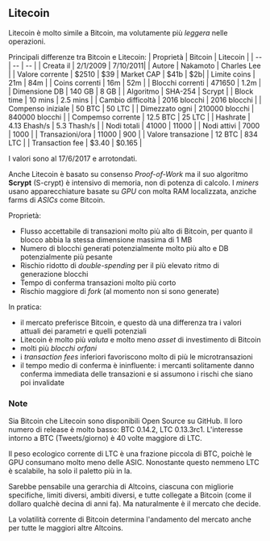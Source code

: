 ## Litecoin

Litecoin è molto simile a Bitcoin, ma volutamente più _leggera_ nelle operazioni.


Principali differenze tra Bitcoin e Litecoin:
| Proprietà | Bitcoin | Litecoin |
| -- | -- | -- |
| Creata il | 2/1/2009 | 7/10/2011|
| Autore | Nakamoto | Charles Lee |
| Valore corrente | $2510 | $39
| Market CAP | $41b | $2b|
| Limite coins | 21m | 84m |
| Coins correnti | 16m | 52m |
| Blocchi correnti | 471650 | 1.2m |
| Dimensione DB | 140 GB | 8 GB |
| Algoritmo | SHA-254 | Scrypt |
| Block time | 10 mins | 2.5 mins |
| Cambio difficoltà | 2016 blocchi | 2016 blocchi |
| Compenso iniziale | 50 BTC | 50 LTC |
| Dimezzato ogni | 210000 blocchi | 840000 blocchi |
| Compemso corrente | 12.5 BTC | 25 LTC |
| Hashrate | 4.13 Ehash/s | 5.3 Thash/s |
| Nodi totali | 41000 | 11000 |
| Nodi attivi | 7000 | 1000 |
| Transazioni/ora | 11000 | 900 |
| Valore transazione | 12 BTC  | 834 LTC |
| Transaction fee | $3.40  | $0.165 |


I valori sono al 17/6/2017 e arrotondati.
 
Anche Litecoin è basato su consenso _Proof-of-Work_ ma il suo algoritmo **Scrypt** (S-crypt) è intensivo di memoria, non di potenza di calcolo.
I _miners_ usano apparecchiature basate su _GPU_ con molta RAM localizzata, anziche farms di _ASICs_ come Bitcoin.

Proprietà:
* Flusso accettabile di transazioni molto più alto di Bitcoin, per quanto il blocco abbia la stessa dimensione massima di 1 MB
* Numero di blocchi generati potenzialmente molto più alto e DB potenzialmente più pesante
* Rischio ridotto di _double-spending_ per il più elevato ritmo di generazione blocchi
* Tempo di conferma transazioni molto più corto
* Rischio maggiore di _fork_ (al momento non si sono generate)

In pratica:
* il mercato preferisce Bitcoin, e questo dà una differenza tra i valori attuali dei parametri e quelli potenziali
* Litecoin è molto più _valuta_ e molto meno _asset_ di investimento di Bitcoin
* molti più _blocchi orfani_
* i _transaction fees_ inferiori favoriscono molto di più le microtransazioni
* il tempo medio di conferma è ininfluente: i mercanti solitamente danno conferma immediata delle transazioni e si assumono i rischi che siano poi invalidate

### Note

Sia Bitcoin che Litecoin sono disponibili Open Source su GitHub.
Il loro numero di release è molto basso: BTC 0.14.2, LTC 0.13.3rc1.
L'interesse intorno a BTC (Tweets/giorno) è 40 volte maggiore di LTC.

Il peso ecologico corrente di LTC è una frazione piccola di BTC, poichè le GPU consumano molto meno delle ASIC.
Nonostante questo nemmeno LTC è scalabile, ha solo il paletto più in la.

Sarebbe pensabile una gerarchia di Altcoins, ciascuna con migliorie specifiche, limiti diversi, ambiti diversi, e tutte collegate a Bitcoin (come il dollaro qualchè decina di anni fa).
Ma naturalmente è il mercato che decide.

La volatilità corrente di Bitcoin determina l'andamento del mercato anche per tutte le maggiori altre Altcoins.
